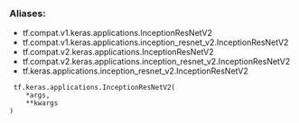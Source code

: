 ### Aliases:
- tf.compat.v1.keras.applications.InceptionResNetV2
- tf.compat.v1.keras.applications.inception_resnet_v2.InceptionResNetV2
- tf.compat.v2.keras.applications.InceptionResNetV2
- tf.compat.v2.keras.applications.inception_resnet_v2.InceptionResNetV2
- tf.keras.applications.inception_resnet_v2.InceptionResNetV2

```
 tf.keras.applications.InceptionResNetV2(
    *args,
    **kwargs
)
```
